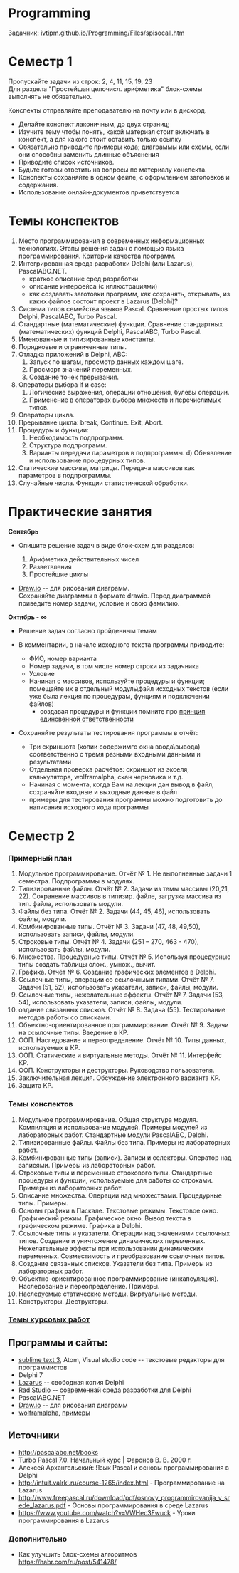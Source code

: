 # Programming

Задачник: [ivtipm.github.io/Programming/Files/spisocall.htm](https://ivtipm.github.io/Programming/Files/spisocall.htm)



# Семестр 1

Пропускайте задачи из строк: 2, 4, 11, 15, 19, 23 \
Для раздела "Простейшая целочисл. арифметика" блок-схемы выполнять не обязательно.


Конспекты отправляйте преподавателю на почту или в дискорд. 
- Делайте конспект лаконичным, до двух страниц;
- Изучите тему чтобы понять, какой материал стоит включать в конспект, а для какого стоит оставить только ссылку
- Обязательно приводите примеры кода; диаграммы или схемы, если они способны заменить длинные объяснения
- Приводите список источников.
- Будьте готовы ответить на вопросы по материалу конспекта.
- Конспекты сохраняйте в одном файле, с оформлением заголовков и содержания.
- Использование онлайн-документов приветствуется

# Темы конспектов
1. Место программирования в современных информационных технологиях. Этапы решения задач с помощью языка программирования. Критерии качества программ.
3. Интегрированная среда разработки Delphi (или Lazarus), PascalABC.NET.
   - краткое описание сред разработки
   - описание интерфейса (с иллюстрациями)
   - как создавать заготовки программ, как сохранять, открывать, из каких файлов состоит проект в Lazarus (Delphi)?
4. Система типов семейства языков Pascal. Сравнение простых типов Delphi, PascalABC, Turbo Pascal.
5. Стандартные (математические) функции. Сравнение стандартных (математических) функций Delphi, PascalABC, Turbo Pascal.
6. Именованные и типизированные константы.
7. Порядковые и ограниченные типы.
8. Отладка приложений в Delphi, ABC:
   1. Запуск по шагам, просмотр данных каждом шаге.
   1. Просморт значений переменных.
   1. Создание точек прерывания.
9. Операторы выбора if и case:
    1. Логические выражения, операции отношения, булевы операции.
    1. Применение в операторах выбора множеств и перечислимых типов.
10. Операторы цикла.
11. Прерывание цикла: break, Continue. Exit, Abort.
12. Процедуры и функции:
    1. Необходимость подпрограмм.
    1. Структура подпрограмм.
    1. Варианты передачи параметров в подпрограммы.
  d) Объявление и использование процедурных типов.
13. Статические массивы, матрицы. Передача массивов как параметров в подпрограммы.
14. Случайные числа. Функции статистической обработки.




# Практические занятия
**Сентябрь**
- Опишите решение задач в виде блок-схем для разделов:
  1. Арифметика действительных чисел
  1. Разветвления
  1. Простейшие циклы

- [Draw.io](https://app.diagrams.net) -- для рисования диаграмм. \
  Сохраняйте диаграммы в формате drawio.
  Перед диаграммой приведите номер задачи, условие и свою фамилию.

**Октябрь - ∞**
- Решение задач согласно пройденным темам
- В комментарии, в начале исходного текста программы приводите:
   - ФИО, номер варианта
   - Номер задачи, в том числе номер строки из задачника
   - Условие
   - Начиная с массивов, используйте процедуры и функции; помещайте их в отдельный модуль\файл исходных текстов (если уже была лекция по процедурам, фунциям и подключении файлов)
      - cоздавая процедуры и функции помните про [принцип единсвенной ответственности](https://melevir.medium.com/%D0%BA%D0%BE%D1%80%D0%BE%D1%87%D0%B5-%D0%B3%D0%BE%D0%B2%D0%BE%D1%80%D1%8F-%D0%BF%D1%80%D0%B8%D0%BD%D1%86%D0%B8%D0%BF-%D0%B5%D0%B4%D0%B8%D0%BD%D0%BE%D0%B9-%D0%BE%D1%82%D0%B2%D0%B5%D1%82%D1%81%D0%B2%D0%B5%D0%BD%D0%BD%D0%BE%D1%81%D1%82%D0%B8-92840ac55baa)
   
- Сохраняйте результаты тестирования программы в отчёт:
   - Три скриншота (копии содержимго окна ввода\вывода) соответственно с тремя разными входными данными и результатами
   - Отдельная проверка расчётов: скриншот из экселя, калькулятора, wolframalpha, скан черновика и т.д.
   - Начиная с момента, когда Вам на лекции дан вывод в файл, сохраняйте входные и выходные данные в файл
   - примеры для тестирования программы можно подготовить до написания исходного кода программы


# Семестр 2
### Примерный план

1. Модульное программирование. Отчёт № 1. Не выполненные задачи 1 семестра. Подпрограммы в модулях.
1. Типизированные файлы. Отчёт № 2. Задачи из темы массивы (20,21, 22). Сохранение массивов в типизир. файле, загрузка массива из тип. файла, использовать модули.
1. Файлы без типа. Отчёт № 2. Задачи (44, 45, 46), использовать файлы, модули.
1. Комбинированные типы. Отчёт № 3. Задачи (47, 48, 49,50), использовать записи, файлы, модули.
1. Строковые типы. Отчёт № 4. Задачи (251 – 270, 463 - 470), использовать файлы, модули.
1. Множества. Процедурные типы. Отчёт № 5. Используя процедурные типы создать таблицы слож., умнож., вычит.
1. Графика. Отчёт № 6. Создание графических элементов в Delphi.
1. Ссылочные типы, операции со ссылочными типами. Отчёт № 7. Задачи (51, 52), использовать указатели, записи, файлы, модули.
1. Ссылочные типы, нежелательные эффекты. Отчёт № 7. Задачи (53, 54), использовать указатели, записи, файлы, модули.
1. оздание связанных списков. Отчёт № 8. Задача (55). Тестирование методов работы со списками.
1. Объектно-ориентированное программирование. Отчёт № 9. Задачи на ссылочные типы. Введение в КР.
1. ООП. Наследование и переопределение. Отчёт № 10. Типы данных, используемых в КР.
1. ООП. Статические и виртуальные методы. Отчёт № 11. Интерфейс КР.
1. ООП. Конструкторы и деструкторы. Руководство пользователя.
1. Заключительная лекция. Обсуждение электронного варианта КР.
1. Защита КР.

### Темы конспектов
1. Модульное программирование. Общая структура модуля. Компиляция и использование модулей. Примеры модулей из лабораторных работ. Стандартные модули PascalABC, Delphi.
2. Типизированные файлы. Файлы без типа. Примеры из лабораторных работ.
3. Комбинированные типы (записи). Записи и селекторы. Оператор над записями. Примеры из лабораторных работ.
4. Строковые типы и переменные строкового типы. Стандартные процедуры и функции, используемые для работы со строками. Примеры из лабораторных работ.
5. Описание множества. Операции над множествами. Процедурные типы. Примеры.
6. Основы графики в Паскале. Текстовые режимы. Текстовое окно. Графический режим. Графическое окно. Вывод текста в графическом режиме. Графика в Delphi.
7. Ссылочные типы и указатели. Операции над значениями ссылочных типов. Создание и уничтожение динамических переменных. Нежелательные эффекты при использовании динамических переменных. Совместимость и преобразование ссылочных типов.
8. Создание связанных списков. Указатели без типа. Примеры из лабораторных работ.
9. Объектно-ориентированное программирование (инкапсуляция). Наследование и переопределение. Примеры.
10. Наследуемые статические методы. Виртуальные методы.
11. Конструкторы. Деструкторы. 

### [Темы курсовых работ](https://github.com/ivtipm/Programming/blob/master/course_work.md)


## Программы и сайты:
- [sublime text 3](https://www.sublimetext.com/3), Atom, Visual studio code -- текстовые редакторы для программистов
- Delphi 7
- [Lazarus](https://www.lazarus-ide.org/) -- свободная копия Delphi
- [Rad Studio](https://www.embarcadero.com/ru/products/rad-studio) -- современнай среда разработки для Delphi
- PascalABC.NET
- [Draw.io](https://app.diagrams.net) -- для рисования диаграмм
- [wolframalpha](https://www.wolframalpha.com), [примеры](wolframalpha.md)

## Источники
- http://pascalabc.net/books
- Turbo Pascal 7.0. Начальный курс | Фаронов В. В. 2000 г.
- Алексей Архангельский: Язык Pascal и основы программирования в Delphi
- http://intuit.valrkl.ru/course-1265/index.html - Программирование на Lazarus
- http://www.freepascal.ru/download/pdf/osnovy_programmirovanija_v_srede_lazarus.pdf - Основы программирования
в среде Lazarus
- https://www.youtube.com/watch?v=VWHec3Fwuck - Уроки программирования в Lazarus

### Дополнительно
- Как улучшить блок-схемы алгоритмов https://habr.com/ru/post/541478/ 
